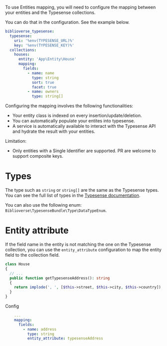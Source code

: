 To use Entities mapping, you will need to configure the mapping between your entities and the Typesense collections.

You can do that in the configuration. See the example below.

```yaml
biblioverse_typesense:
  typesense:
    uri: '%env(TYPESENSE_URL)%'
    key: '%env(TYPESENSE_KEY)%'
  collections:
    houses:
      entity: 'App\Entity\House'
      mapping:
        fields:
          - name: name
            type: string
            sort: true
            facet: true
          - name: owners
            type: string[]
```

Configuring the mapping involves the following functionalities:
* Your entity class is indexed on every insertion/update/deletion.
* You can automatically populate your entites into typesense.
* A service is automatically available to interact with the Typesense API and hydrate the result with your entities.

Limitation:
* Only entities with a Single Identifier are supported. PR are welcome to support composite keys.


# Types

The type such as `string` or `string[]` are the same as the Typesense types. You can see the full list of types in the [Typesense documentation](https://typesense.org/docs/0.21.0/api/collections.html#schema-fields).

You can also use the following enum: `Biblioverse\TypesenseBundle\Type\DataTypeEnum`.

# Entity attribute
If the field name in the entity is not matching the one on the Typesense collection, you can use the `entity_attribute` configuration to map the entity field to the collection field.

```php
class House
{
  // ...
  public function getTypesenseAddress(): string
  {
    return implode(', ', [$this->street, $this->city, $this->country]);
  }
}
```

Config
```yaml
    ...
    mapping:
      fields:
        - name: address
          type: string
          entity_attribute: typesenseAddress
```

